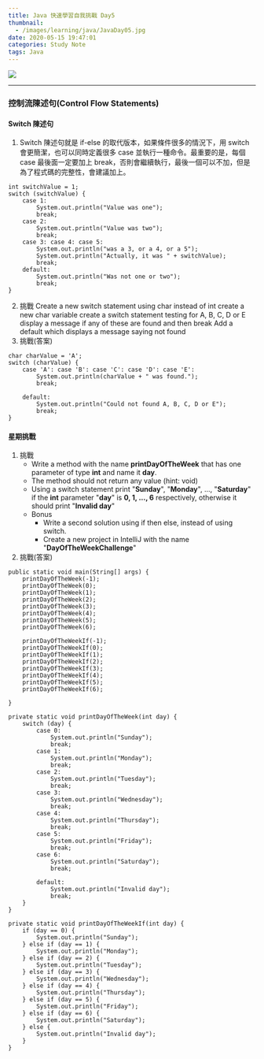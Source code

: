 ```yaml
---
title: Java 快速學習自我挑戰 Day5
thumbnail:
  - /images/learning/java/JavaDay05.jpg
date: 2020-05-15 19:47:01
categories: Study Note
tags: Java
---
```

<img src="/images/learning/java/JavaDay05.jpg">

***
### 控制流陳述句(Control Flow Statements)
#### Switch 陳述句
1. Switch 陳述句就是 if-else 的取代版本，如果條件很多的情況下，用 switch 會更簡潔，也可以同時定義很多 case 並執行一種命令。最重要的是，每個 case 最後面一定要加上 break，否則會繼續執行，最後一個可以不加，但是為了程式碼的完整性，會建議加上。
```
int switchValue = 1;
switch (switchValue) {
    case 1:
        System.out.println("Value was one");
        break;
    case 2:
        System.out.println("Value was two");
        break;
    case 3: case 4: case 5:
        System.out.println("was a 3, or a 4, or a 5");
        System.out.println("Actually, it was " + switchValue);
        break;
    default:
        System.out.println("Was not one or two");
        break;
}
```
2. 挑戰
Create a new switch statement using char instead of int
create a new char variable
create a switch statement testing for
A, B, C, D or E
display a message if any of these are found and then break
Add a default which displays a message saying not found
3. 挑戰(答案)
```
char charValue = 'A';
switch (charValue) {
    case 'A': case 'B': case 'C': case 'D': case 'E':
        System.out.println(charValue + " was found.");
        break;

    default:
        System.out.println("Could not found A, B, C, D or E");
        break;
}
```
#### 星期挑戰
1. 挑戰
    - Write a method with the name **printDayOfTheWeek** that has one parameter of type **int** and name it **day**.
    - The method should not return any value (hint: void)
    - Using a switch statement print "**Sunday**", "**Monday**", ..., "**Saturday**" if the **int** parameter "**day**" is **0, 1, ..., 6** respectively, otherwise it should print "**Invalid day**"
    - Bonus
      - Write a second solution using if then else, instead of using switch.
      - Create a new project in IntelliJ with the name "**DayOfTheWeekChallenge**"
2. 挑戰(答案)
```
public static void main(String[] args) {
    printDayOfTheWeek(-1);
    printDayOfTheWeek(0);
    printDayOfTheWeek(1);
    printDayOfTheWeek(2);
    printDayOfTheWeek(3);
    printDayOfTheWeek(4);
    printDayOfTheWeek(5);
    printDayOfTheWeek(6);

    printDayOfTheWeekIf(-1);
    printDayOfTheWeekIf(0);
    printDayOfTheWeekIf(1);
    printDayOfTheWeekIf(2);
    printDayOfTheWeekIf(3);
    printDayOfTheWeekIf(4);
    printDayOfTheWeekIf(5);
    printDayOfTheWeekIf(6);

}

private static void printDayOfTheWeek(int day) {
    switch (day) {
        case 0:
            System.out.println("Sunday");
            break;
        case 1:
            System.out.println("Monday");
            break;
        case 2:
            System.out.println("Tuesday");
            break;
        case 3:
            System.out.println("Wednesday");
            break;
        case 4:
            System.out.println("Thursday");
            break;
        case 5:
            System.out.println("Friday");
            break;
        case 6:
            System.out.println("Saturday");
            break;

        default:
            System.out.println("Invalid day");
            break;
    }
}

private static void printDayOfTheWeekIf(int day) {
    if (day == 0) {
        System.out.println("Sunday");
    } else if (day == 1) {
        System.out.println("Monday");
    } else if (day == 2) {
        System.out.println("Tuesday");
    } else if (day == 3) {
        System.out.println("Wednesday");
    } else if (day == 4) {
        System.out.println("Thursday");
    } else if (day == 5) {
        System.out.println("Friday");
    } else if (day == 6) {
        System.out.println("Saturday");
    } else {
        System.out.println("Invalid day");
    }
}
```






